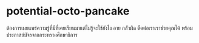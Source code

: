 # potential-octo-pancake
ต้องการเผยแพร่ความรู่ที่มีที่เคยเรียนมาแต่ไม่รู้จะใช้ยังไง อาย กลัวผิด ตืดต่อเราเราช่วยคุณได้ พร้อมประกาสย์บัจรจากกระทรวงศึกษาธิการ
